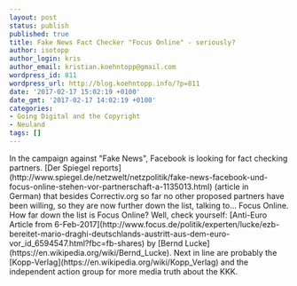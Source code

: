 ```yaml
---
layout: post
status: publish
published: true
title: Fake News Fact Checker "Focus Online" - seriously?
author: isotopp
author_login: kris
author_email: kristian.koehntopp@gmail.com
wordpress_id: 811
wordpress_url: http://blog.koehntopp.info/?p=811
date: '2017-02-17 15:02:19 +0100'
date_gmt: '2017-02-17 14:02:19 +0100'
categories:
- Going Digital and the Copyright
- Neuland
tags: []
---
```

<p>In the campaign against "Fake News", Facebook is looking for fact checking partners. [Der Spiegel reports](http://www.spiegel.de/netzwelt/netzpolitik/fake-news-facebook-und-focus-online-stehen-vor-partnerschaft-a-1135013.html)&nbsp;(article in German)&nbsp;that besides Correctiv.org so far no other&nbsp;proposed partners have been willing, so they are now further down the list, talking to… Focus Online. How far down&nbsp;the list is Focus Online? Well, check yourself: [Anti-Euro Article from 6-Feb-2017](http://www.focus.de/politik/experten/lucke/ezb-bereitet-mario-draghi-deutschlands-austritt-aus-dem-euro-vor_id_6594547.html?fbc=fb-shares) by [Bernd Lucke](https://en.wikipedia.org/wiki/Bernd_Lucke). Next in line are probably the [Kopp-Verlag](https://en.wikipedia.org/wiki/Kopp_Verlag) and the independent action group for more media truth about the KKK.</p>
